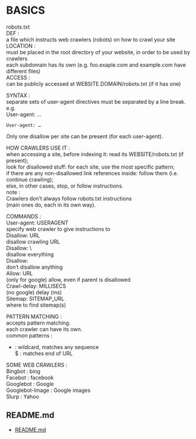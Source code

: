 # BASICS  

  
robots.txt  
DEF :  
a file which instructs web crawlers (robots) on how to crawl your site  
LOCATION :   
must be placed in the root directory of your website, in order to be used by crawlers  
each subdomain has its own (e.g. foo.exaple.com and example.com have different files)  
ACCESS :   
	can be publicly accessed at WEBSITE.DOMAIN/robots.txt (if it has one)  
  
SYNTAX :   
separate sets of user-agent directives must be separated by a line break.  
e.g.  
	User-agent: …  
  
	User-agent: …  
Only one disallow per site can be present (for each user-agent).  
  
HOW CRAWLERS USE IT :  
when accessing a site, before indexing it: read its WEBSITE/robots.txt (if present);  
look for disallowed stuff: for each site, use the most specific pattern;  
if there are any non-disallowed link references inside: follow them (i.e. continue crawling);  
else, in other cases, stop, or follow instructions.  
note :  
Crawlers don’t always follow robots.txt instructions  
(main ones do, each in its own way).  
  
  
COMMANDS :   
User-agent: USERAGENT  
specify web crawler to give instructions to  
Disallow: URL  
	disallow crawling URL  
Disallow: \  
	disallow everything  
Disallow:  
don’t disallow anything  
Allow: URL  
	(only for google) allow, even if parent is disallowed  
Crawl-delay: MILLISECS  
	(no google) delay (ms)  
Sitemap: SITEMAP_URL  
	where to find sitemap(s)  
  
PATTERN MATCHING :   
accepts pattern matching.  
each crawler can have its own.  
common patterns :  
* : wildcard, matches any sequence  
$ : matches end of URL  
  
SOME WEB CRAWLERS :   
Bingbot : bing  
Facebot : facebook  
Googlebot : Google  
Googlebot-Image : Google images  
Slurp : Yahoo  

## README.md  
*	[README.md](./README.md)  


